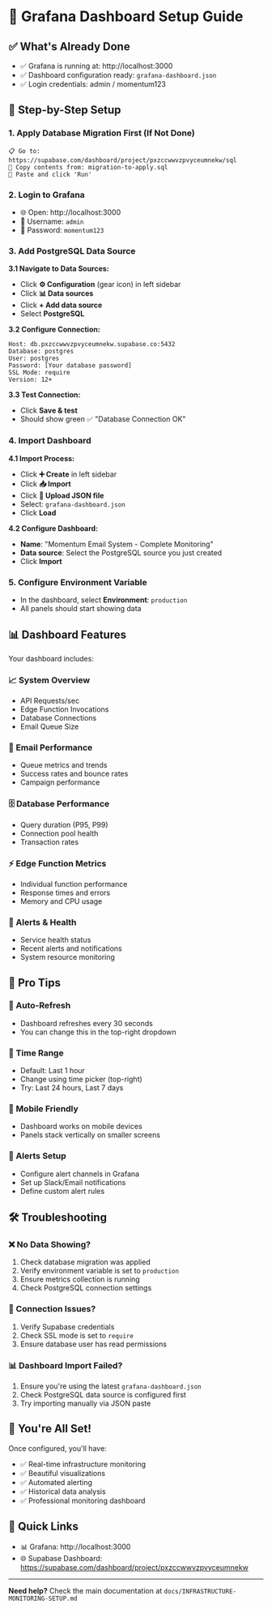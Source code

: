 # 🎨 Grafana Dashboard Setup Guide

## ✅ **What's Already Done**
- ✅ Grafana is running at: http://localhost:3000
- ✅ Dashboard configuration ready: `grafana-dashboard.json`
- ✅ Login credentials: admin / momentum123

## 🚀 **Step-by-Step Setup**

### 1. **Apply Database Migration First** (If Not Done)
```
📋 Go to: https://supabase.com/dashboard/project/pxzccwwvzpvyceumnekw/sql
📄 Copy contents from: migration-to-apply.sql
🔧 Paste and click 'Run'
```

### 2. **Login to Grafana**
- 🌐 Open: http://localhost:3000
- 👤 Username: `admin`
- 🔐 Password: `momentum123`

### 3. **Add PostgreSQL Data Source**

**3.1 Navigate to Data Sources:**
- Click **⚙️ Configuration** (gear icon) in left sidebar
- Click **📊 Data sources**
- Click **+ Add data source**
- Select **PostgreSQL**

**3.2 Configure Connection:**
```
Host: db.pxzccwwvzpvyceumnekw.supabase.co:5432
Database: postgres
User: postgres
Password: [Your database password]
SSL Mode: require
Version: 12+
```

**3.3 Test Connection:**
- Click **Save & test**
- Should show green ✅ "Database Connection OK"

### 4. **Import Dashboard**

**4.1 Import Process:**
- Click **➕ Create** in left sidebar
- Click **📥 Import**
- Click **📎 Upload JSON file**
- Select: `grafana-dashboard.json`
- Click **Load**

**4.2 Configure Dashboard:**
- **Name**: "Momentum Email System - Complete Monitoring"
- **Data source**: Select the PostgreSQL source you just created
- Click **Import**

### 5. **Configure Environment Variable**
- In the dashboard, select **Environment**: `production`
- All panels should start showing data

## 📊 **Dashboard Features**

Your dashboard includes:

### **📈 System Overview**
- API Requests/sec
- Edge Function Invocations
- Database Connections
- Email Queue Size

### **📧 Email Performance**
- Queue metrics and trends
- Success rates and bounce rates
- Campaign performance

### **🗄️ Database Performance**
- Query duration (P95, P99)
- Connection pool health
- Transaction rates

### **⚡ Edge Function Metrics**
- Individual function performance
- Response times and errors
- Memory and CPU usage

### **🚨 Alerts & Health**
- Service health status
- Recent alerts and notifications
- System resource monitoring

## 🎯 **Pro Tips**

### **🔄 Auto-Refresh**
- Dashboard refreshes every 30 seconds
- You can change this in the top-right dropdown

### **📅 Time Range**
- Default: Last 1 hour
- Change using time picker (top-right)
- Try: Last 24 hours, Last 7 days

### **📱 Mobile Friendly**
- Dashboard works on mobile devices
- Panels stack vertically on smaller screens

### **🔔 Alerts Setup**
- Configure alert channels in Grafana
- Set up Slack/Email notifications
- Define custom alert rules

## 🛠️ **Troubleshooting**

### **❌ No Data Showing?**
1. Check database migration was applied
2. Verify environment variable is set to `production`
3. Ensure metrics collection is running
4. Check PostgreSQL connection settings

### **🔌 Connection Issues?**
1. Verify Supabase credentials
2. Check SSL mode is set to `require`
3. Ensure database user has read permissions

### **📊 Dashboard Import Failed?**
1. Ensure you're using the latest `grafana-dashboard.json`
2. Check PostgreSQL data source is configured first
3. Try importing manually via JSON paste

## 🎉 **You're All Set!**

Once configured, you'll have:
- ✅ Real-time infrastructure monitoring
- ✅ Beautiful visualizations
- ✅ Automated alerting
- ✅ Historical data analysis
- ✅ Professional monitoring dashboard

## 🔗 **Quick Links**
- 📊 Grafana: http://localhost:3000
- 🌐 Supabase Dashboard: https://supabase.com/dashboard/project/pxzccwwvzpvyceumnekw

---

**Need help?** Check the main documentation at `docs/INFRASTRUCTURE-MONITORING-SETUP.md`
